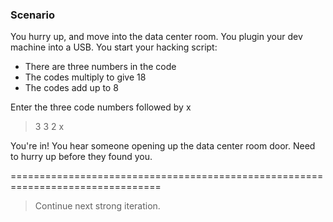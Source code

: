 
### Scenario

You hurry up, and move into the data center room. You plugin your dev machine 
into a USB. You start your hacking script:

- There are three numbers in the code
- The codes multiply to give 18
- The codes add up to 8

Enter the three code numbers followed by x


> 3 3 2 x


You're in! You hear someone opening up the data center room door. Need to hurry 
up before they found you.

================================================================================

> Continue next strong iteration.



